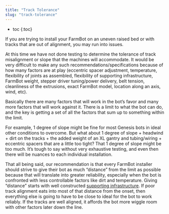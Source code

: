 ```yaml
---
title: "Track Tolerance"
slug: "track-tolerance"
---
```


* toc
{:toc}

If you are trying to install your FarmBot on an uneven raised bed or with tracks that are out of alignment, you may run into issues.

At this time we have not done testing to determine the tolerance of track misalignment or slope that the machines will accommodate. It would be very difficult to make any such recommendations/specifications because of how many factors are at play (eccentric spacer adjustment, temperature, flexibility of joints as assembled, flexibility of supporting infrastructure, FarmBot weight, stepper driver tuning/power delivery, belt tension, cleanliness of the extrusions, exact FarmBot model, location along an axis, wind, etc).

Basically there are many factors that will work in the bot’s favor and many more factors that will work against it. There is a limit to what the bot can do, and the key is getting a set of all the factors that sum up to something within the limit.

For example, 1 degree of slope might be fine for most Genesis bots in ideal other conditions to overcome. But what about 1 degree of slope + headwind + dirt on the tracks + the added weight of an <span class="fb-xl-sticker">XL</span> gantry and tubing/wiring + eccentric spacers that are a little too tight? That 1 degree of slope might be too much. It’s tough to say without very exhaustive testing, and even then there will be nuances to each individual installation.

That all being said, our recommendation is that every FarmBot installer should strive to give their bot as much “distance” from the limit as possible because that will translate into greater reliability, especially when the bot is confronted with less controllable factors like dirt and temperature. Giving “distance” starts with well constructed [supporting infrastructure](../../assembly/supporting-infrastructure.md). If poor track alignment eats into most of that distance from the onset, then everything else is going to have to be close to ideal for the bot to work reliably. If the tracks are well aligned, it affords the bot more wiggle room with other factors later down the line.
